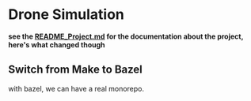 # Drone Simulation

__see the [README_Project.md](./README_Project.md) for the documentation about the project, here's what changed though__

## Switch from Make to Bazel

with bazel, we can have a real monorepo.
